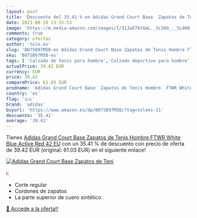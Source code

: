 ```yaml
---
layout: post
title: 'Descuento del 35.41 % en Adidas Grand Court Base  Zapatos de Teni'
date: 2021-08-18 13:15:53
image: 'https://m.media-amazon.com/images/I/31JwE76tGmL._SL500_._SL400_.jpg'
comments: true
category: ofertas
author: 'tole.es'
slug: 'B07SB97M5B-es Adidas Grand Court Base Zapatos de Tenis Hombre FTWR White...'
sku: 'B07SB97M5B-es'
tags: [ 'Calzado de tenis para hombre','Calzado deportivo para hombre','Zapatillas casual para hombre','Zapatillas y calzado deportivo para hombre','Zapatos','Zapatos para hombre','Zapatos y complementos','adidas','zapatos', ]
actualPrice: 39.42 EUR
currency: EUR
price: 39.42
comparePrice: 61.03 EUR
prodname: 'Adidas Grand Court Base  Zapatos de Tenis Hombre  FTWR White Blue Active Red  42 EU'
country: 'es'
flag: '🇪🇸'
brand: 'adidas'
buyurl: 'https://www.amazon.es/dp/B07SB97M5B/?tag=tolees-21'
descuento: '35.41'
average: '39.42'
---
```


Tienes [Adidas Grand Court Base  Zapatos de Tenis Hombre  FTWR White Blue Active Red  42 EU](https://www.amazon.es/dp/B07SB97M5B/?tag=tolees-21) con un 35.41 % de descuento con precio de oferta de 39.42 EUR (original: 61.03 EUR) en el siguiente enlace!

[![Adidas Grand Court Base  Zapatos de Teni](https://m.media-amazon.com/images/I/31JwE76tGmL._SL500_._SL400_.jpg)](https://www.amazon.es/dp/B07SB97M5B/?tag=tolees-21)

ℹ️:

- Corte regular
- Cordones de zapatos
- La parte superior de cuero sintético

[🛒 Accede a la oferta!!](https://www.amazon.es/dp/B07SB97M5B/?tag=tolees-21)
